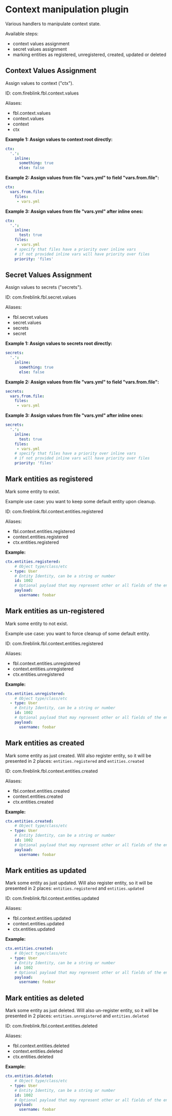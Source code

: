 # Context manipulation plugin

Various handlers to manipulate context state. 

Available steps:
- context values assignment
- secret values assignment
- marking entities as registered, unregistered, created, updated or deleted

## Context Values Assignment

Assign values to context ("ctx").

ID: com.fireblink.fbl.context.values

Aliases:
 - fbl.context.values
 - context.values
 - context
 - ctx
 
**Example 1: Assign values to context root directly:**

```yaml
ctx: 
  '.': 
    inline:
      something: true
      else: false  
```

**Example 2: Assign values from file "vars.yml" to field "vars.from.file":**

```yaml
ctx: 
  vars.from.file: 
    files: 
     - vars.yml    
```

**Example 3: Assign values from file "vars.yml" after inline ones:**
```yaml
ctx: 
  '.':
    inline: 
      test: true 
    files: 
     - vars.yml 
    # specify that files have a priority over inline vars
    # if not provided inline vars will have priority over files
    priority: 'files'   
```

## Secret Values Assignment

Assign values to secrets ("secrets").

ID: com.fireblink.fbl.secret.values

Aliases:
 - fbl.secret.values
 - secret.values
 - secrets
 - secret
 
**Example 1: Assign values to secrets root directly:**
 
 ```yaml
 secrets: 
   '.': 
     inline:
       something: true
       else: false  
 ```
 
**Example 2: Assign values from file "vars.yml" to field "vars.from.file":**
 
 ```yaml
 secrets: 
   vars.from.file: 
     files: 
      - vars.yml    
 ```
 
 **Example 3: Assign values from file "vars.yml" after inline ones:**
 ```yaml
 secrets: 
   '.':
     inline: 
       test: true 
     files: 
      - vars.yml 
     # specify that files have a priority over inline vars
     # if not provided inline vars will have priority over files
     priority: 'files'   
 ```
 
## Mark entities as registered

Mark some entity to exist.

Example use case: you want to keep some default entity upon cleanup.

ID: com.fireblink.fbl.context.entities.registered

Aliases:
 - fbl.context.entities.registered
 - context.entities.registered
 - ctx.entities.registered
 
**Example:**
  
```yaml
ctx.entities.registered: 
    # Object type/class/etc
  - type: User
    # Entity Identity, can be a string or number
    id: 1002
    # Optional payload that may represent other or all fields of the entity
    payload:
      username: foobar        
```

## Mark entities as un-registered

Mark some entity to not exist.

Example use case: you want to force cleanup of some default entity.

ID: com.fireblink.fbl.context.entities.registered

Aliases:
 - fbl.context.entities.unregistered
 - context.entities.unregistered
 - ctx.entities.unregistered
 
**Example:**
  
```yaml
ctx.entities.unregistered: 
    # Object type/class/etc
  - type: User
    # Entity Identity, can be a string or number
    id: 1002
    # Optional payload that may represent other or all fields of the entity
    payload:
      username: foobar        
```

## Mark entities as created

Mark some entity as just created. Will also register entity, so it will be presented in 2 places: `entities.registered` and `entities.created` 

ID: com.fireblink.fbl.context.entities.created

Aliases:
 - fbl.context.entities.created
 - context.entities.created
 - ctx.entities.created
 
**Example:**
  
```yaml
ctx.entities.created: 
    # Object type/class/etc
  - type: User
    # Entity Identity, can be a string or number
    id: 1002
    # Optional payload that may represent other or all fields of the entity
    payload:
      username: foobar        
```

## Mark entities as updated

Mark some entity as just updated. Will also register entity, so it will be presented in 2 places: `entities.registered` and `entities.updated` 

ID: com.fireblink.fbl.context.entities.updated

Aliases:
 - fbl.context.entities.updated
 - context.entities.updated
 - ctx.entities.updated
 
**Example:**
  
```yaml
ctx.entities.created: 
    # Object type/class/etc
  - type: User
    # Entity Identity, can be a string or number
    id: 1002
    # Optional payload that may represent other or all fields of the entity
    payload:
      username: foobar        
```

## Mark entities as deleted

Mark some entity as just deleted. Will also un-register entity, so it will be presented in 2 places: `entities.unregistered` and `entities.deleted` 

ID: com.fireblink.fbl.context.entities.deleted

Aliases:
 - fbl.context.entities.deleted
 - context.entities.deleted
 - ctx.entities.deleted
 
**Example:**
  
```yaml
ctx.entities.deleted: 
    # Object type/class/etc
  - type: User
    # Entity Identity, can be a string or number
    id: 1002
    # Optional payload that may represent other or all fields of the entity
    payload:
      username: foobar        
```